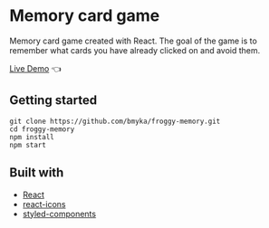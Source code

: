 # Memory card game

Memory card game created with React.
The goal of the game is to remember what cards you have already clicked on and avoid them.

[Live Demo](https://bmyka.github.io/froggy-memory/) :point_left:

## Getting started

```
git clone https://github.com/bmyka/froggy-memory.git
cd froggy-memory
npm install
npm start
```

## Built with

- [React](https://reactjs.org/)
- [react-icons](https://www.npmjs.com/package/react-icons)
- [styled-components](https://styled-components.com/)

